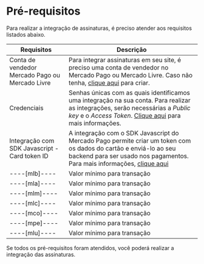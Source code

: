 # Pré-requisitos

Para realizar a integração de assinaturas, é preciso atender aos requisitos listados abaixo.

| Requisitos | Descrição |
|---|---|
| Conta de vendedor Mercado Pago ou Mercado Livre | Para integrar assinaturas em seu site, é preciso uma conta de vendedor no Mercado Pago ou Mercado Livre. Caso não tenha, [clique aqui](https://www.mercadopago[FAKER][URL][DOMAIN]/hub/registration/landing) para criar. | 
| Credenciais | Senhas únicas com as quais identificamos uma integração na sua conta. Para realizar as integrações, serão necessárias a _Public key_ e o _Access Token_. [Clique aqui](https://www.mercadopago[FAKER][URL][DOMAIN]/developers/pt/guides/resources/credentials) para mais informações. |
| Integração com SDK Javascript - Card token ID | A integração com o SDK Javascript do Mercado Pago permite criar um token com os dados do cartão e enviá-lo ao seu backend para ser usado nos pagamentos. Para mais informações, [clique aqui](https://www.mercadopago[FAKER][URL][DOMAIN]/developers/pt/guides/sdks) |
----[mlb]---- | Valor mínimo para transação | O valor mínimo permitido para criar uma assinatura é de R$1,00 e o máximo é de R$700,00 | ------------
----[mla]---- | Valor mínimo para transação | O valor mínimo permitido para criar uma assinatura é de $2,00 e o máximo é de $250.00,00 | ------------
----[mlm]---- | Valor mínimo para transação | O valor mínimo permitido para criar uma assinatura é de $100,00 e o máximo é de $200.00,00 | ------------
----[mlc]---- | Valor mínimo para transação | O valor mínimo permitido para criar uma assinatura é de $100,00 e o máximo é de $350.00,00 | ------------
----[mco]---- | Valor mínimo para transação | O valor mínimo permitido para criar uma assinatura é de $1.500,00 e o máximo é de $30.000.000 | ------------
----[mpe]---- | Valor mínimo para transação | O valor mínimo permitido para criar uma assinatura é de $2,00 e o máximo é de $1.500 | ------------
----[mlu]---- | Valor mínimo para transação | O valor mínimo permitido para criar uma assinatura é de $15,00 e o máximo é de $300.000 | ------------

Se todos os pré-requisitos foram atendidos, você poderá realizar a integração das assinaturas.
